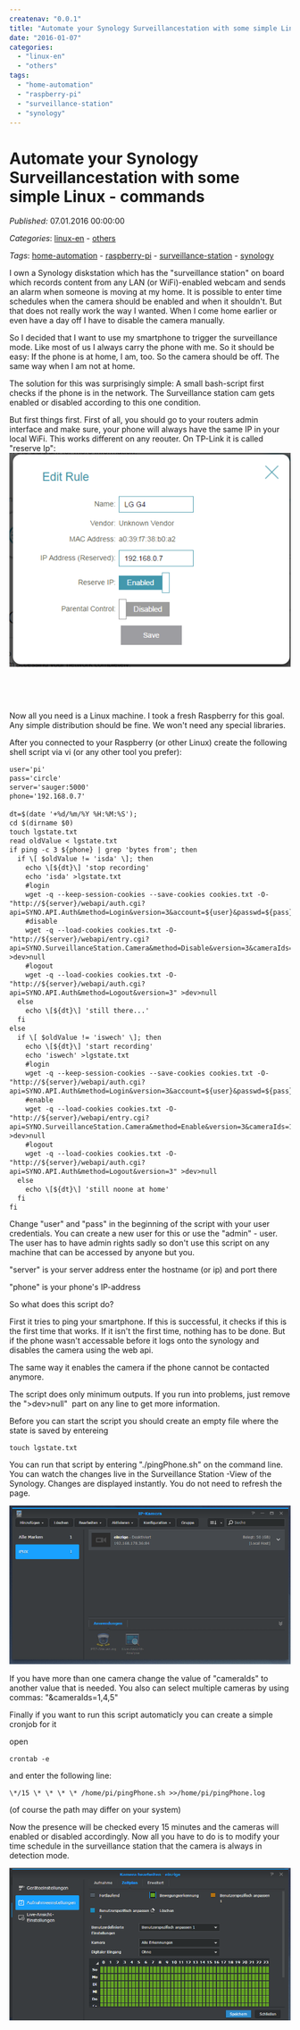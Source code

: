 ```yaml
---
createnav: "0.0.1"
title: "Automate your Synology Surveillancestation with some simple Linux - commands"
date: "2016-01-07"
categories: 
  - "linux-en"
  - "others"
tags: 
  - "home-automation"
  - "raspberry-pi"
  - "surveillance-station"
  - "synology"
---
```

# Automate your Synology Surveillancestation with some simple Linux - commands
_Published:_ 07.01.2016 00:00:00

_Categories_: [linux-en](//en/categories#linux-en) - [others](//en/categories#others)

_Tags_: [home-automation](//en/tags#home-automation) - [raspberry-pi](//en/tags#raspberry-pi) - [surveillance-station](//en/tags#surveillance-station) - [synology](//en/tags#synology)


I own a Synology diskstation which has the "surveillance station" on board which records content from any LAN (or WiFi)-enabled webcam and sends an alarm when someone is moving at my home. It is possible to enter time schedules when the camera should be enabled and when it shouldn't. But that does not really work the way I wanted. When I come home earlier or even have a day off I have to disable the camera manually.

So I decided that I want to use my smartphone to trigger the surveillance mode. Like most of us I always carry the phone with me. So it should be easy: If the phone is at home, I am, too. So the camera should be off. The same way when I am not at home.

The solution for this was surprisingly simple: A small bash-script first checks if the phone is in the network. The Surveillance station cam gets enabled or disabled according to this one condition.

But first things first. First of all, you should go to your routers admin interface and make sure, your phone will always have the same IP in your local WiFi. This works different on any reouter. On TP-Link it is called "reserve Ip":[![Reserve IP TPLink](images/reserveip.png)](http://dotnet.work/wp-content/uploads/2016/01/reserveip.png)

 

 

Now all you need is a Linux machine. I took a fresh Raspberry for this goal. Any simple distribution should be fine. We won't need any special libraries.

After you connected to your Raspberry (or other Linux) create the following shell script via vi (or any other tool you prefer):
```
user='pi'
pass='circle'
server='sauger:5000'
phone='192.168.0.7'

dt=$(date '+%d/%m/%Y %H:%M:%S');
cd $(dirname $0)
touch lgstate.txt
read oldValue < lgstate.txt
if ping -c 3 ${phone} | grep 'bytes from'; then
  if \[ $oldValue != 'isda' \]; then
    echo \[${dt}\] 'stop recording'
    echo 'isda' >lgstate.txt
    #login
    wget -q --keep-session-cookies --save-cookies cookies.txt -O- "http://${server}/webapi/auth.cgi?api=SYNO.API.Auth&method=Login&version=3&account=${user}&passwd=${pass}"
    #disable
    wget -q --load-cookies cookies.txt -O- "http://${server}/webapi/entry.cgi?api=SYNO.SurveillanceStation.Camera&method=Disable&version=3&cameraIds=1" >dev>null
    #logout
    wget -q --load-cookies cookies.txt -O- "http://${server}/webapi/auth.cgi?api=SYNO.API.Auth&method=Logout&version=3" >dev>null
  else
    echo \[${dt}\] 'still there...'
  fi
else
  if \[ $oldValue != 'iswech' \]; then
    echo \[${dt}\] 'start recording'
    echo 'iswech' >lgstate.txt
    #login
    wget -q --keep-session-cookies --save-cookies cookies.txt -O- "http://${server}/webapi/auth.cgi?api=SYNO.API.Auth&method=Login&version=3&account=${user}&passwd=${pass}"
    #enable
    wget -q --load-cookies cookies.txt -O- "http://${server}/webapi/entry.cgi?api=SYNO.SurveillanceStation.Camera&method=Enable&version=3&cameraIds=1" >dev>null
    #logout
    wget -q --load-cookies cookies.txt -O- "http://${server}/webapi/auth.cgi?api=SYNO.API.Auth&method=Logout&version=3" >dev>null
  else
    echo \[${dt}\] 'still noone at home'
  fi
fi
```
Change "user" and "pass" in the beginning of the script with your user credentials. You can create a new user for this or use the "admin" - user. The user has to have admin rights sadly so don't use this script on any machine that can be accessed by anyone but you.

"server" is your server address enter the hostname (or ip) and port there

"phone" is your phone's IP-address

So what does this script do?

First it tries to ping your smartphone. If this is successful, it checks if this is the first time that works. If it isn't the first time, nothing has to be done. But if the phone wasn't accessable before it logs onto the synology and disables the camera using the web api.

The same way it enables the camera if the phone cannot be contacted anymore.

The script does only minimum outputs. If you run into problems, just remove the ">dev>null"  part on any line to get more information.

Before you can start the script you should create an empty file where the state is saved by entereing
```
touch lgstate.txt
```

You can run that script by entering "./pingPhone.sh" on the command line. You can watch the changes live in the Surveillance Station -View of the Synology. Changes are displayed instantly. You do not need to refresh the page.

[![cam1](images/cam1.png)](http://dotnet.work/wp-content/uploads/2016/01/cam1.png)

If you have more than one camera change the value of "cameraIds" to another value that is needed. You also can select multiple cameras by using commas: "&cameraIds=1,4,5"

Finally if you want to run this script automaticly you can create a simple cronjob for it

open
```
crontab -e
```

and enter the following line:
```
\*/15 \* \* \* \* /home/pi/pingPhone.sh >>/home/pi/pingPhone.log
```

(of course the path may differ on your system)

Now the presence will be checked every 15 minutes and the cameras will enabled or disabled accordingly. Now all you have to do is to modify your time schedule in the surveillance station that the camera is always in detection mode.

[![cam2](images/cam2.png)](http://dotnet.work/wp-content/uploads/2016/01/cam2.png)
